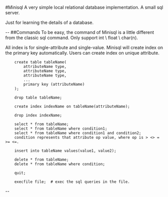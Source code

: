 #Minisql
A very simple local relational database implementation. A small sql server.

Just for learning the details of a database.

--
##Commands
To be easy, the command of Minisql is a little different from the classic sql command. Only support int \ float \ char(n).

All index is for single-attribute and single-value. Minisql will create index on the primary key automatically. Users can create index on unique attribute. 


		create table tableName(
			attributeName type,
			attributeName type,
			attributeName type,
			...
			primary key (attributeName)
		);

		drop table tableName;

		create index indexName on tableName(attributeName);
		
		drop index indexName;
		
		select * from tableName;
		select * from tableName where condition1;
		select * from tableName where condition1 and condition2;
		condition represents that attribute op value, where op is > <> = >= <=.
		
		insert into tableName values(value1, value2);
		
		delete * from tableName;
		delete * from tableName where condition;
		
		quit;
		
		execfile file;  # exec the sql queries in the file.

--

	
	






